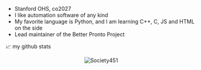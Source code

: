 - Stanford OHS, co2027
- I like automation software of any kind
- My favorite language is Python, and I am learning C++, C, JS and HTML on the side
- Lead maintainer of the Better Pronto Project

📈 my github stats

<p align="center"> <img src="https://github-readme-stats.vercel.app/api?username=Society451&show_icons=true&theme=gotham" alt="Society451" /> 
